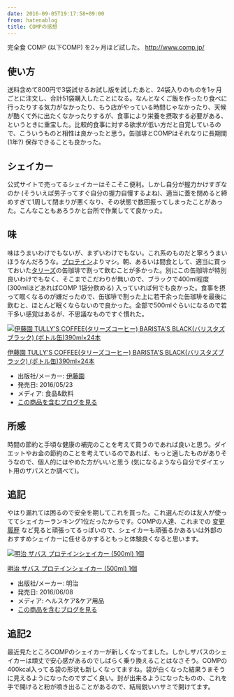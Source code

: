 ```yaml
---
date: 2016-09-05T19:17:58+09:00
from: hatenablog
title: COMPの感想
---
```


<p>完全食 COMP (以下COMP) を2ヶ月ほど試した。
<a href="http://www.comp.jp/">http://www.comp.jp/</a></p>

<h2>使い方</h2>

<p>送料含めて800円で3袋試せるお試し版を試したあと、24袋入りのものを1ヶ月ごとに注文し、合計51袋購入したことになる。なんとなくご飯を作ったり食べに行ったりする気力がなかったり、もう店がやっている時間じゃなかったり、天候が酷くて外に出たくなかったりするが、食事により栄養を摂取する必要がある、というときに重宝した。比較的食事に対する欲求が低い方だと自覚しているので、こういうものと相性は良かったと思う。缶珈琲とCOMPはそれなりに長期間 (1年?) 保存できることも良かった。</p>

<h2>シェイカー</h2>

<p>公式サイトで売ってるシェイカーはそこそこ便利。しかし自分が握力かけすぎなのか (そういえば男子ってすぐ自分の握力自慢するよね)、適当に蓋を閉めると締めすぎて1周して閉まりが悪くなり、その状態で数回振ってしまったことがあった。こんなこともあろうかと台所で作業してて良かった。</p>

<h2>味</h2>

<p>味はうまいわけでもないが、まずいわけでもない。これ系のものだと寧ろうまいほうなんだろうな。<a class="keyword" href="http://d.hatena.ne.jp/keyword/%A5%D7%A5%ED%A5%C6%A5%A4%A5%F3">プロテイン</a>よりマシ。朝、あるいは間食として、適当に買っておいた<a class="keyword" href="http://d.hatena.ne.jp/keyword/%A5%BF%A5%EA%A1%BC%A5%BA">タリーズ</a>の缶珈琲で割って飲むことが多かった。別にこの缶珈琲が特別良いわけでもなく、そこまでこだわりが無いので、ブラックで400ml程度 (300mlほどあればCOMP 1袋分飲める) 入っていれば何でも良かった。食事を摂って眠くなるのが嫌だったので、缶珈琲で割った上に若干余った缶珈琲を最後に飲むと、ほとんど眠くならないので良かった。全部で500mlぐらいになるので若干多い感覚はあるが、不思議なものですぐ慣れた。</p>

<p><div class="hatena-asin-detail"><a href="http://www.amazon.co.jp/exec/obidos/ASIN/B00U8NPYJG/r7kamura-22/"><img src="http://ecx.images-amazon.com/images/I/411toTcmO0L._SL160_.jpg" class="hatena-asin-detail-image" alt="伊藤園 TULLY'S COFFEE(タリーズコーヒー) BARISTA'S BLACK(バリスタズブラック) (ボトル缶)390ml×24本" title="伊藤園 TULLY'S COFFEE(タリーズコーヒー) BARISTA'S BLACK(バリスタズブラック) (ボトル缶)390ml×24本"></a><div class="hatena-asin-detail-info"><p class="hatena-asin-detail-title"><a href="http://www.amazon.co.jp/exec/obidos/ASIN/B00U8NPYJG/r7kamura-22/">伊藤園 TULLY'S COFFEE(タリーズコーヒー) BARISTA'S BLACK(バリスタズブラック) (ボトル缶)390ml×24本</a></p><ul><li><span class="hatena-asin-detail-label">出版社/メーカー:</span> <a class="keyword" href="http://d.hatena.ne.jp/keyword/%B0%CB%C6%A3%B1%E0">伊藤園</a></li><li><span class="hatena-asin-detail-label">発売日:</span> 2016/05/23</li><li><span class="hatena-asin-detail-label">メディア:</span> 食品&飲料</li><li><a href="http://d.hatena.ne.jp/asin/B00U8NPYJG/r7kamura-22" target="_blank">この商品を含むブログを見る</a></li></ul></div><div class="hatena-asin-detail-foot"></div></div></p>

<h2>所感</h2>

<p>時間の節約と手頃な健康の補完のことを考えて買うのであれば良いと思う。ダイエットやお金の節約のことを考えているのであれば、もっと適したものがありそうなので、個人的にはやめた方がいいと思う (気になるようなら自分でダイエット用のザパスとか調べて)。</p>

<h2>追記</h2>

<p>やはり漏れては困るので安全を期してこれを買った。これ選んだのは友人が使っててシェイカーランキング1位だったからです。COMPの人達、これまでの <a href="http://www.comp.jp/comp/pdf/comp-version-history.pdf">変更履歴</a> など見ると頑張ってるっぽいので、シェイカーも頑張るかあるいは外部のおすすめシェイカーに任せるかするともっと体験良くなると思います。</p>

<p><div class="hatena-asin-detail"><a href="http://www.amazon.co.jp/exec/obidos/ASIN/B01GFRJGY2/r7kamura-22/"><img src="http://ecx.images-amazon.com/images/I/31i4OwmiWkL._SL160_.jpg" class="hatena-asin-detail-image" alt="明治 ザバス プロテインシェイカー (500ml) 1個" title="明治 ザバス プロテインシェイカー (500ml) 1個"></a><div class="hatena-asin-detail-info"><p class="hatena-asin-detail-title"><a href="http://www.amazon.co.jp/exec/obidos/ASIN/B01GFRJGY2/r7kamura-22/">明治 ザバス プロテインシェイカー (500ml) 1個</a></p><ul><li><span class="hatena-asin-detail-label">出版社/メーカー:</span> 明治</li><li><span class="hatena-asin-detail-label">発売日:</span> 2016/06/08</li><li><span class="hatena-asin-detail-label">メディア:</span> ヘルスケア&ケア用品</li><li><a href="http://d.hatena.ne.jp/asin/B01GFRJGY2/r7kamura-22" target="_blank">この商品を含むブログを見る</a></li></ul></div><div class="hatena-asin-detail-foot"></div></div></p>

<h2>追記2</h2>

<p>最近見たところCOMPのシェイカーが新しくなってました。しかしザパスのシェイカーは頑丈で安心感があるのでしばらく乗り換えることはなさそう。COMPの400kcal入ってる袋の形状も新しくなってますね。袋が白くなった結果うまそうに見えるようになったのですごく良い。封が出来るようになったものの、これを手で開けると粉が噴き出ることがあるので、結局鋭いハサミで開けてます。</p>


